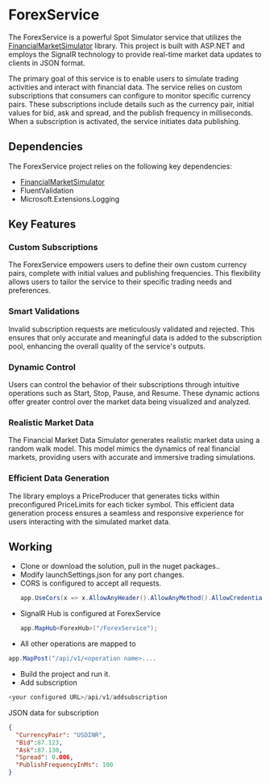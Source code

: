 # ForexService

The ForexService is a powerful Spot Simulator service that utilizes the [FinancialMarketSimulator](https://github.com/ambarishvaidya/FinancialMarketSimulator) library. This project is built with ASP.NET and employs the SignalR technology to provide real-time market data updates to clients in JSON format.

The primary goal of this service is to enable users to simulate trading activities and interact with financial data. The service relies on custom subscriptions that consumers can configure to monitor specific currency pairs. These subscriptions include details such as the currency pair, initial values for bid, ask and spread, and the publish frequency in milliseconds. When a subscription is activated, the service initiates data publishing.

## Dependencies

The ForexService project relies on the following key dependencies:

- [FinancialMarketSimulator](https://github.com/ambarishvaidya/FinancialMarketSimulator)
- FluentValidation
- Microsoft.Extensions.Logging

## Key Features

### Custom Subscriptions

The ForexService empowers users to define their own custom currency pairs, complete with initial values and publishing frequencies. This flexibility allows users to tailor the service to their specific trading needs and preferences.

### Smart Validations

Invalid subscription requests are meticulously validated and rejected. This ensures that only accurate and meaningful data is added to the subscription pool, enhancing the overall quality of the service's outputs.

### Dynamic Control

Users can control the behavior of their subscriptions through intuitive operations such as Start, Stop, Pause, and Resume. These dynamic actions offer greater control over the market data being visualized and analyzed.

### Realistic Market Data

The Financial Market Data Simulator generates realistic market data using a random walk model. This model mimics the dynamics of real financial markets, providing users with accurate and immersive trading simulations.

### Efficient Data Generation

The library employs a PriceProducer that generates ticks within preconfigured PriceLimits for each ticker symbol. This efficient data generation process ensures a seamless and responsive experience for users interacting with the simulated market data.

## Working

-  Clone or download the solution, pull in the nuget packages..
-  Modify launchSettings.json for any port changes.
-  CORS is configured to accept all requests.
   ```csharp
   app.UseCors(x => x.AllowAnyHeader().AllowAnyMethod().AllowCredentials().SetIsOriginAllowed(origin => true));
   ```
-  SignalR Hub is configured at ForexService
   ```csharp
   app.MapHub<ForexHub>("/ForexService");
   ```
-  All other operations are mapped to
  ```csharp
  app.MapPost("/api/v1/<operation name>....
  ```
-  Build the project and run it.
-  Add subscription
  ```csharp
  <your configured URL>/api/v1/addsubscription
  ```
  JSON data for subscription
  ```json
  {
    "CurrencyPair": "USDINR",
    "Bid":87.123,
    "Ask":87.130,
    "Spread": 0.006,
    "PublishFrequencyInMs": 100
  }
  ```
